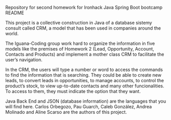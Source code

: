 Repository for second homework for Ironhack Java Spring Boot bootcamp
README

This project is a collective construction in Java of a database sistemy consult called CRM, a model that has been used in companies around the world.

The Iguana-Coding group work hard to organize the information in five models like the premises of Homework 2 (Lead, Opportunity, Account, Contacts and Products) and implement a mother class CRM to facilitate the user’s navigation.

In the CRM, the users will type a number or word to access the commands to find the information that is searching.
They could be able to create new leads, to convert leads in opportunities, to manage accounts, to control the product’s stock, to view up-to-date contacts and many other funcionalities. To access to them, they must indicate the option that they want.

Java Back End and JSON (database information) are the languages that you will find here. Carlos Orbegozo, Pau Guarch, Caleb González, Andrea Molinado and Aline Scarso are the authors of this project.
